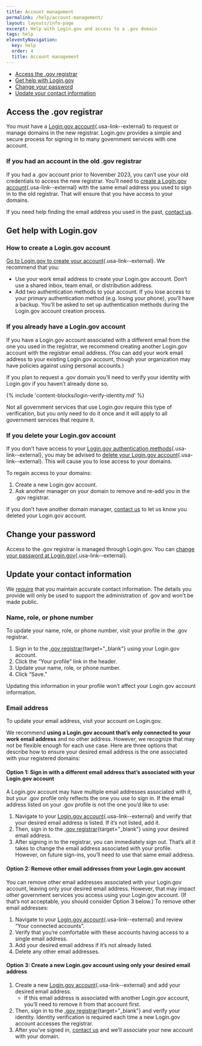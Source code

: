 ```yaml
---
title: Account management
permalink: /help/account-management/
layout: layouts/info-page
excerpt: Help with Login.gov and access to a .gov domain
tags: help
eleventyNavigation:
  key: help
  order: 4
  title: Account management
---
```

 
- [Access the .gov registrar](#access-the-gov-registrar)
- [Get help with Login.gov](#get-help-with-login-gov)
- [Change your password](#change-your-password)
- [Update your contact information](#update-your-contact-information)

## Access the .gov registrar

You must have a [Login.gov account](https://login.gov/){.usa-link--external} to request or manage domains in the new registrar. Login.gov provides a simple and secure process for signing in to many government services with one account. 

### If you had an account in the old .gov registrar

If you had a .gov account prior to November 2023, you can’t use your old credentials to access the new registrar. You’ll need to [create a Login.gov account](https://login.gov/help/get-started/create-your-account/){.usa-link--external} with the same email address you used to sign in to the old registrar. That will ensure that you have access to your domains. 

If you need help finding the email address you used in the past, [contact us](../../contact/).

## Get help with Login.gov

### How to create a Login.gov account

[Go to Login.gov to create your account](https://login.gov/help/get-started/create-your-account/){.usa-link--external}. We recommend that you:

- Use your work email address to create your Login.gov account. Don’t use a shared inbox, team email, or distribution address.
- Add two authentication methods to your account. If you lose access to your primary authentication method (e.g. losing your phone), you’ll have a backup. You’ll be asked to set up authentication methods during the Login.gov account creation process.

### If you already have a Login.gov account

If you have a Login.gov account associated with a different email from the one you used in the registrar, we recommend creating another Login.gov account with the registrar email address. (You can add your work email address to your existing Login.gov account, though your organization may have policies against using personal accounts.)

If you plan to request a .gov domain you’ll need to verify your identity with Login.gov if you haven’t already done so.

{% include 'content-blocks/login-verify-identity.md' %}

Not all government services that use Login.gov require this type of verification, but you only need to do it once and it will apply to all government services that require it. 

### If you delete your Login.gov account

If you don’t have access to your [Login.gov authentication methods](https://login.gov/help/get-started/authentication-methods/){.usa-link--external}, you may be advised to [delete your Login.gov account](https://www.login.gov/help/manage-your-account/delete-your-account/){.usa-link--external}. This will cause you to lose access to your domains. 

To regain access to your domains: 
1. Create a new Login.gov account.
2. Ask another manager on your domain to remove and re-add you in the .gov registrar. 

If you don’t have another domain manager, [contact us](../../contact/) to let us know you deleted your Login.gov account.  

## Change your password

Access to the .gov registrar is managed through Login.gov. You can [change your password at Login.gov](https://www.login.gov/help/manage-your-account/change-your-password/){.usa-link--external}.

## Update your contact information

We [require](https://get.gov/domains/requirements/#what-gov-domain-registrants-must-do) that you maintain accurate contact information. The details you provide will only be used to support the administration of .gov and won’t be made public. 

### Name, role, or phone number

To update your name, role, or phone number, visit your profile in the .gov registrar. 

1. Sign in to the [.gov registrar](https://manage.get.gov){target="_blank"} using your Login.gov account.
2. Click the “Your profile” link in the header.
3. Update your name, role, or phone number.
4. Click “Save.”

Updating this information in your profile won’t affect your Login.gov account information.

### Email address

To update your email address, visit your account on Login.gov. 

We recommend **using a Login.gov account that’s only connected to your work email address** and no other address. However, we recognize that may not be flexible enough for each use case. Here are three options that describe how to ensure your desired email address is the one associated with your registered domains:

#### Option 1: Sign in with a different email address that’s associated with your Login.gov account

A Login.gov account may have multiple email addresses associated with it, but your .gov profile only reflects the one you use to sign in. If the email address listed on your .gov profile is not the one you’d like to use: 
1. Navigate to your [Login.gov account](https://secure.login.gov/account/connected_accounts){.usa-link--external} and verify that your desired email address is listed. If it’s not listed, add it.
2. Then, sign in to the [.gov registrar](https://manage.get.gov/){target="_blank"} using your desired email address.
3. After signing in to the registrar, you can immediately sign out. That’s all it takes to change the email address associated with your profile. However, on future sign-ins, you’ll need to use that same email address. 

#### Option 2: Remove other email addresses from your Login.gov account

You can remove other email addresses associated with your Login.gov account, leaving only your desired email address. However, that may impact other government services you access using your Login.gov account. (If that’s not acceptable, you should consider Option 3 below.) To remove other email addresses:

1. Navigate to your [Login.gov account](https://secure.login.gov/account/connected_accounts){.usa-link--external} and review “Your connected accounts”.
2. Verify that you’re comfortable with these accounts having access to a single email address.
3. Add your desired email address if it’s not already listed.
4. Delete any other email addresses. 

#### Option 3: Create a new Login.gov account using only your desired email address

1. Create a new [Login.gov account](https://login.gov/create-an-account/){.usa-link--external} and add your desired email address. 
    - If this email address is associated with another Login.gov account, you’ll need to remove it from that account first.
2. Then, sign in to the [.gov registrar](https://manage.get.gov){target="_blank"} and verify your identity. Identity verification is required each time a new Login.gov account accesses the registrar.
3. After you’ve signed in, [contact us](../../contact) and we’ll associate your new account with your domain.
